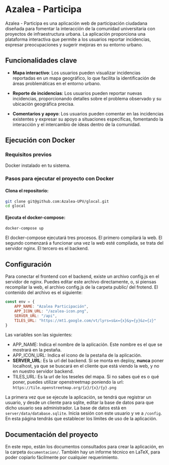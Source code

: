 # Azalea - Participa

Azalea - Participa es una aplicación web de participación ciudadana diseñada para fomentar la interacción de la comunidad universitaria con proyectos de infraestructura urbana. La aplicación proporciona una plataforma interactiva que permite a los usuarios reportar incidencias, expresar preocupaciones y sugerir mejoras en su entorno urbano.

## Funcionalidades clave

 * **Mapa interactivo**: Los usuarios pueden visualizar incidencias reportadas en un mapa geográfico, lo que facilita la identificación de áreas problemáticas en el entorno urbano.

 * **Reporte de incidencias**: Los usuarios pueden reportar nuevas incidencias, proporcionando detalles sobre el problema observado y su ubicación geográfica precisa.

 * **Comentarios y apoyo**: Los usuarios pueden comentar en las incidencias existentes y expresar su apoyo a situaciones específicas, fomentando la interacción y el intercambio de ideas dentro de la comunidad.

## Ejecución con Docker

### Requisitos previos

Docker instalado en tu sistema.

### Pasos para ejecutar el proyecto con Docker

#### Clona el repositorio:

```bash
git clone git@github.com:Azalea-UPV/glocal.git
cd glocal
```

#### Ejecuta el docker-compose:

```bash
docker-compose up
```

El docker-compose ejecutará tres procesos. El primero compilará la web. El segundo comenzará a funcionar una vez la web esté compilada, se trata del servidor nginx. El tercero es el backend.

## Configuración

Para conectar el frontend con el backend, existe un archivo config.js en el servidor de nginx. Puedes editar este archivo directamente, o, si piensas recompilar la web, el archivo config.js de la carpeta public/ del frotend. El contenido del archivo es el siguiente:

```javascript
const env = {
    APP_NAME: "Azalea Participación",
    APP_ICON_URL: "/azalea-icon.png",
    SERVER_URL: "/api",
    TILES_URL: "https://mt1.google.com/vt/lyrs=s&x={x}&y={y}&z={z}"
}
```
Las variables son las siguientes:

 * APP_NAME: Indica el nombre de la aplicación. Este nombre es el que se mostrará en la pestaña.
 * APP_ICON_URL: Indica el icono de la pestaña de la aplicación.
 * **SERVER_URL**: Es la url del backend. Si se monta en deploy, **nunca** poner localhost, ya que se buscará en el cliente que está viendo la web, y no en nuestro servidor backend.
 * TILES_URL: Es la url de los teseles del mapa. Si no sabes qué es o qué poner, puedes utilizar openstreetmap poniendo la url: ```https://tile.openstreetmap.org/{z}/{x}/{y}.png```

 La primera vez que se ejecute la aplicación, se tendrá que registrar un usuario, y desde un cliente para sqlite, editar la base de datos para que dicho usuario sea administrador. La base de datos está en ```server/data/database.sqlite```. Inicia sesión con este usuario y ve a ```/config```. En esta página tendrás que establecer los límites de uso de la aplicación.

## Documentación del proyecto

En este repo, están los documentos consultados para crear la aplicación, en la carpeta ```documentacion/```. También hay un informe técnico en LaTeX, para poder copiarlo fácilmente por cualquier requerimiento.
